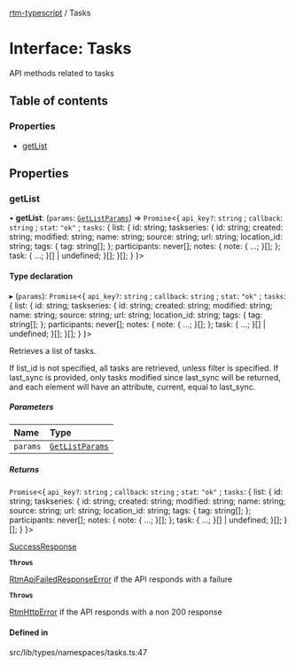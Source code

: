 [rtm-typescript](../README.md) / Tasks

# Interface: Tasks

API methods related to tasks

## Table of contents

### Properties

- [getList](Tasks.md#getlist)

## Properties

### getList

• **getList**: (`params`: [`GetListParams`](GetListParams.md)) => `Promise`\<\{ `api_key?`: `string` ; `callback`: `string` ; `stat`: `"ok"` ; `tasks`: \{ list: \{ id: string; taskseries: \{ id: string; created: string; modified: string; name: string; source: string; url: string; location_id: string; tags: \{ tag: string[]; }; participants: never[]; notes: \{ note: \{ ...; }[]; }; task: \{ ...; }[] \| undefined; }[]; }[]; } }\>

#### Type declaration

▸ (`params`): `Promise`\<\{ `api_key?`: `string` ; `callback`: `string` ; `stat`: `"ok"` ; `tasks`: \{ list: \{ id: string; taskseries: \{ id: string; created: string; modified: string; name: string; source: string; url: string; location_id: string; tags: \{ tag: string[]; }; participants: never[]; notes: \{ note: \{ ...; }[]; }; task: \{ ...; }[] \| undefined; }[]; }[]; } }\>

Retrieves a list of tasks.

If list_id is not specified, all tasks are retrieved, unless filter is specified.
If last_sync is provided, only tasks modified since last_sync will be returned, and each <list> element will have an attribute, current, equal to last_sync.

##### Parameters

| Name     | Type                                |
| :------- | :---------------------------------- |
| `params` | [`GetListParams`](GetListParams.md) |

##### Returns

`Promise`\<\{ `api_key?`: `string` ; `callback`: `string` ; `stat`: `"ok"` ; `tasks`: \{ list: \{ id: string; taskseries: \{ id: string; created: string; modified: string; name: string; source: string; url: string; location_id: string; tags: \{ tag: string[]; }; participants: never[]; notes: \{ note: \{ ...; }[]; }; task: \{ ...; }[] \| undefined; }[]; }[]; } }\>

[SuccessResponse](SuccessResponse.md)

**`Throws`**

[RtmApiFailedResponseError](../classes/RtmApiFailedResponseError.md) if the API responds with a failure

**`Throws`**

[RtmHttpError](../classes/RtmHttpError.md) if the API responds with a non 200 response

#### Defined in

src/lib/types/namespaces/tasks.ts:47

